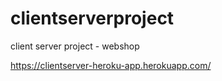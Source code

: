 # clientserverproject
client server project - webshop

https://clientserver-heroku-app.herokuapp.com/
